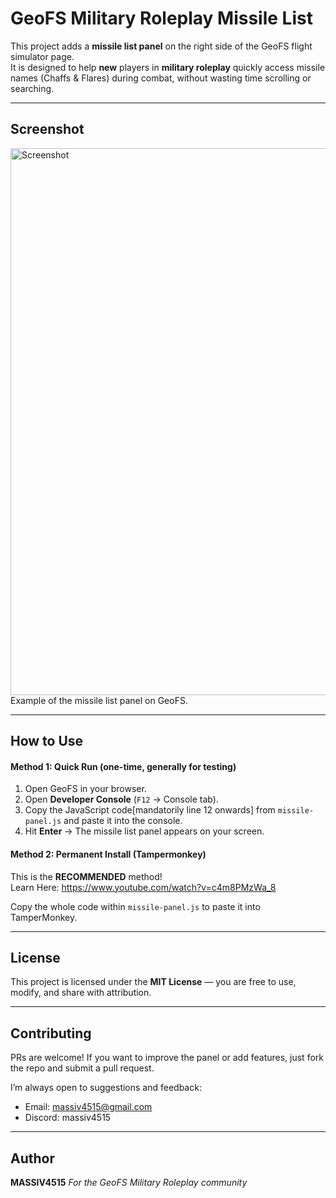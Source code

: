 # GeoFS Military Roleplay Missile List

This project adds a **missile list panel** on the right side of the GeoFS flight simulator page.  
It is designed to help **new** players in **military roleplay** quickly access missile names (Chaffs & Flares) during combat, without wasting time scrolling or searching.

---

## Screenshot
<img width="1919" height="875" alt="Screenshot" src="https://github.com/user-attachments/assets/1c376fae-64fc-42d7-af51-e6f5fe0387d3" />
Example of the missile list panel on GeoFS.

---

## How to Use

####  Method 1: Quick Run (one-time, generally for testing)
1. Open GeoFS in your browser.  
2. Open **Developer Console** (`F12` → Console tab).  
3. Copy the JavaScript code[mandatorily line 12 onwards] from `missile-panel.js` and paste it into the console.  
4. Hit **Enter** → The missile list panel appears on your screen.

####  Method 2: Permanent Install (Tampermonkey)
This is the **RECOMMENDED** method!   
Learn Here: https://www.youtube.com/watch?v=c4m8PMzWa_8   

Copy the whole code within `missile-panel.js` to paste it into TamperMonkey.  

---

## License
This project is licensed under the **MIT License** — you are free to use, modify, and share with attribution.  

---

## Contributing
PRs are welcome! 
If you want to improve the panel or add features, just fork the repo and submit a pull request.

I’m always open to suggestions and feedback:  
- Email: massiv4515@gmail.com 
- Discord: massiv4515

---

## Author
**MASSIV4515**
_For the GeoFS Military Roleplay community_
